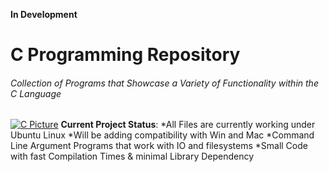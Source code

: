 **In Development**
# C Programming Repository
###### Collection of Programs that Showcase a Variety of Functionality within the C Language
[![C Picture](https://i.pinimg.com/originals/6e/46/e7/6e46e7dbe2bb73dacc055e5dbd85c3ad.png)](https://github.com/dzyphr/C_Repo)
**Current Project Status**:
  *All Files are currently working under Ubuntu Linux
  *Will be adding compatibility with Win and Mac
  *Command Line Argument Programs that work with IO and filesystems
  *Small Code with fast Compilation Times & minimal Library Dependency
